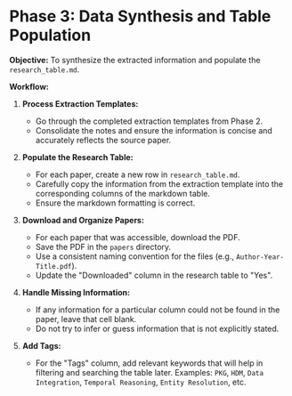 # Phase 3: Data Synthesis and Table Population

**Objective:** To synthesize the extracted information and populate the `research_table.md`.

**Workflow:**

1.  **Process Extraction Templates:**
    *   Go through the completed extraction templates from Phase 2.
    *   Consolidate the notes and ensure the information is concise and accurately reflects the source paper.

2.  **Populate the Research Table:**
    *   For each paper, create a new row in `research_table.md`.
    *   Carefully copy the information from the extraction template into the corresponding columns of the markdown table.
    *   Ensure the markdown formatting is correct.

3.  **Download and Organize Papers:**
    *   For each paper that was accessible, download the PDF.
    *   Save the PDF in the `papers` directory.
    *   Use a consistent naming convention for the files (e.g., `Author-Year-Title.pdf`).
    *   Update the "Downloaded" column in the research table to "Yes".

4.  **Handle Missing Information:**
    *   If any information for a particular column could not be found in the paper, leave that cell blank.
    *   Do not try to infer or guess information that is not explicitly stated.

5.  **Add Tags:**
    *   For the "Tags" column, add relevant keywords that will help in filtering and searching the table later. Examples: `PKG`, `HDM`, `Data Integration`, `Temporal Reasoning`, `Entity Resolution`, etc.